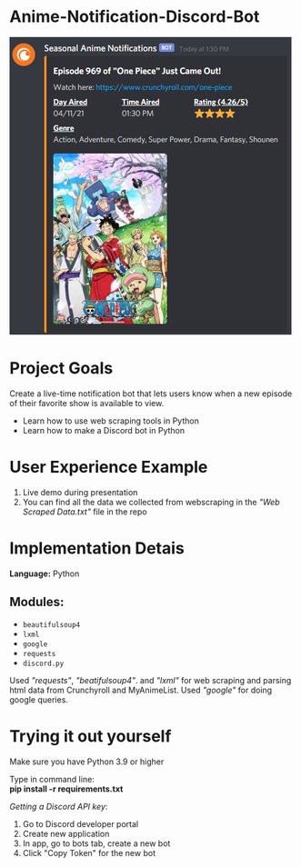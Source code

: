 # Anime-Notification-Discord-Bot

<img src="img/capture.png">

# Project Goals
Create a live-time notification bot that lets users know when a new episode of their favorite show is available to view.
- Learn how to use web scraping tools in Python
- Learn how to make a Discord bot in Python

# User Experience Example
1) Live demo during presentation
2) You can find all the data we collected from webscraping in the _"Web Scraped Data.txt"_ file in the repo

# Implementation Detais

**Language:** Python
## Modules:
- `beautifulsoup4`
- `lxml`
- `google`
- `requests`
- `discord.py`

Used _"requests"_, _"beatifulsoup4"_. and _"lxml"_ for web scraping and parsing html data from Crunchyroll and MyAnimeList. Used _"google"_ for doing google queries.

# Trying it out yourself
Make sure you have Python 3.9 or higher

Type in command line:\
**pip install -r requirements.txt**

_Getting a Discord API key_:
1. Go to Discord developer portal
2. Create new application
3. In app, go to bots tab, create a new bot
4. Click "Copy Token" for the new bot